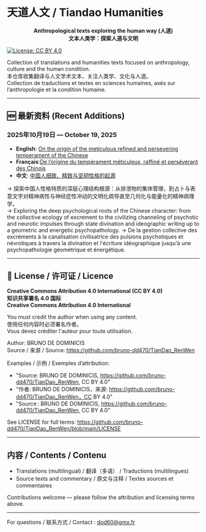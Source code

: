 # 天道人文 / Tiandao Humanities

<div align="center">

**Anthropological texts exploring the human way (人道)**  
**文本人类学：探索人道与文明**

</div>

[![License: CC BY 4.0](https://img.shields.io/badge/License-CC%20BY%204.0-lightgrey.svg)](https://creativecommons.org/licenses/by/4.0/)

Collection of translations and humanities texts focused on anthropology, culture and the human condition.  
本仓库收集翻译与人文学术文本，关注人类学、文化与人道。  
Collection de traductions et textes en sciences humaines, axés sur l’anthropologie et la condition humaine.

---

## 🆕 最新资料 (Recent Additions)

### 2025年10月19日 — October 19, 2025

- **English**: [On the origin of the meticulous refined and persevering temperament of the Chinese](pdfs/origine_du_tempérament_chinois_chatgpt_en-GB.pdf)
- **Français**:[De l’origine du tempérament méticuleux, raffiné et persévérant des Chinois](pdfs/origine_du_tempérament_chinois_chatgpt_fr.pdf)
- **中文**:  [中国人细致、精致与坚韧性格的起源](pdfs/origine_du_tempérament_chinois_chatgpt_zh-Hans.pdf)

→ 探索中国人性格特质的深层心理结构根源：从排泄物的集体管理，到占卜与表意文字对精神病性与神经症性冲动的文明化疏导直至几何化与能量化的精神病理学。  
→ Exploring the deep psychological roots of the Chinese character: from the collective ecology of excrement to the civilizing channeling of psychotic and neurotic impulses through state divination and ideographic writing up to a geometric and energetic psychopathology.
→ De la gestion collective des excréments à la canalisation civilisatrice des pulsions psychotiques et névrotiques à travers la divination et l'écriture idéographique jusqu'à une psychopathologie géométrique et énergétique.

---

## 📄 License / 许可证 / Licence

**Creative Commons Attribution 4.0 International (CC BY 4.0)**  
**知识共享署名 4.0 国际**  
**Creative Commons Attribution 4.0 International**

You must credit the author when using any content.  
使用任何内容时必须署名作者。  
Vous devez créditer l'auteur pour toute utilisation.

Author: BRUNO DE DOMINICIS  
Source / 来源 / Source: https://github.com/bruno-dd470/TianDao_RenWen

Examples / 示例 / Exemples d’attribution:
- "Source: BRUNO DE DOMINICIS, https://github.com/bruno-dd470/TianDao_RenWen, CC BY 4.0"  
- "作者: BRUNO DE DOMINICIS，来源: https://github.com/bruno-dd470/TianDao_RenWen，CC BY 4.0"  
- "Source : BRUNO DE DOMINICIS, https://github.com/bruno-dd470/TianDao_RenWen, CC BY 4.0"

See LICENSE for full terms: https://github.com/bruno-dd470/TianDao_RenWen/blob/main/LICENSE

---

## 内容 / Contents / Contenu

- Translations (multilingual) / 翻译（多语） / Traductions (multilingues)  
- Source texts and commentary / 原文与注释 / Textes sources et commentaires

Contributions welcome — please follow the attribution and licensing terms above.

---

For questions / 联系方式 / Contact : dod60@gmx.fr
